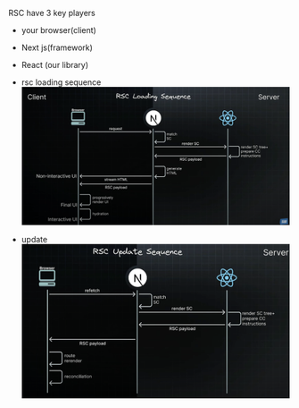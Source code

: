 
RSC have 3 key players
- your browser(client)
- Next js(framework)
- React (our library)

- rsc loading sequence
![alt text](/assets/images/rsc-loading-sequence.png)

- update 
![alt text](/assets/images/rsc-update-sequence.png)

